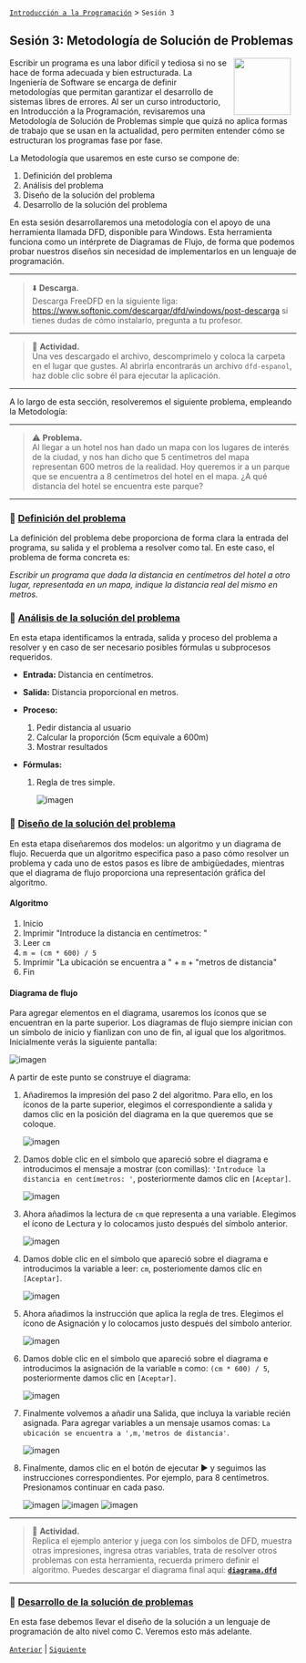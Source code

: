 [`Introducción a la Programación`](../README.md) > `Sesión 3`

## Sesión 3: Metodología de Solución de Problemas

<img src="../imagenes/pizarron.png" align="right" height="100" width="100" hspace="10">

Escribir un programa es una labor difícil y tediosa si no se hace de forma adecuada y bien estructurada. La Ingeniería
de Software se encarga de definir metodologías que permitan garantizar el desarrollo de sistemas libres de errores. Al
ser un curso introductorio, en Introducción a la Programación, revisaremos una Metodología de Solución de Problemas
simple que quizá no aplica formas de trabajo que se usan en la actualidad, pero permiten entender cómo se estructuran
los programas fase por fase.

La Metodología que usaremos en este curso se compone de:

1. Definición del problema
2. Análisis del problema
3. Diseño de la solución del problema
4. Desarrollo de la solución del problema

En esta sesión desarrollaremos una metodología con el apoyo de una herramienta llamada DFD, disponible para Windows. 
Esta herramienta funciona como un intérprete de Diagramas de Flujo, de forma que podemos probar nuestros diseños sin
necesidad de implementarlos en un lenguaje de programación.

---

> :arrow_down: **Descarga.**    
Descarga FreeDFD en la siguiente liga: https://www.softonic.com/descargar/dfd/windows/post-descarga si tienes dudas de 
cómo instalarlo, pregunta a tu profesor. 

---

> :rocket: **Actividad.**   
Una ves descargado el archivo, descomprimelo y coloca la carpeta en el lugar que gustes. Al abrirla encontrarás un 
archivo `dfd-espanol`, haz doble clic sobre él para ejecutar la aplicación.

---

A lo largo de esta sección, resolveremos el siguiente problema, empleando la Metodología:

--- 

> :warning: **Problema.**   
Al llegar a un hotel nos han dado un mapa con los lugares de interés de la ciudad, y nos han dicho que 5 centímetros del 
mapa representan 600 metros de la realidad. Hoy queremos ir a un parque que se encuentra a 8 centímetros del hotel en 
el mapa. ¿A qué distancia del hotel se encuentra este parque?

---

### :dart: <ins>Definición del problema</ins>

La definición del problema debe proporciona de forma clara la entrada del programa, su salida y el problema a resolver
como tal. En este caso, el problema de forma concreta es:

*Escribir un programa que dada la distancia en centímetros del hotel a otro lugar, representada en un mapa, indique la 
distancia real del mismo en metros.*

### :dart: <ins>Análisis de la solución del problema</ins>

En esta etapa identificamos la entrada, salida y proceso del problema a resolver y en caso de ser necesario posibles
fórmulas u subprocesos requeridos.

- **Entrada:** Distancia en centímetros.

- **Salida:** Distancia proporcional en metros.

- **Proceso:**

   1. Pedir distancia al usuario
   1. Calcular la proporción (5cm equivale a 600m)
   1. Mostrar resultados

- **Fórmulas:**

   1. Regla de tres simple.

      ![imagen](imagenes/imagen1.png)

### :dart: <ins>Diseño de la solución del problema</ins>

En esta etapa diseñaremos dos modelos: un algoritmo y un diagrama de flujo. Recuerda que un algoritmo especifica paso
a paso cómo resolver un problema y cada uno de estos pasos es libre de ambigüedades, mientras que el diagrama de flujo
proporciona una representación gráfica del algoritmo.

#### Algoritmo

1. Inicio
1. Imprimir "Introduce la distancia en centímetros: "
1. Leer `cm`
1. `m = (cm * 600) / 5`
1. Imprimir "La ubicación se encuentra a " + `m` + "metros de distancia"
1. Fin

#### Diagrama de flujo

Para agregar elementos en el diagrama, usaremos los íconos que se encuentran en la parte superior. Los diagramas de 
flujo siempre inician con un símbolo de inicio y fianlizan con uno de fin, al igual que los algoritmos. Inicialmente
verás la siguiente pantalla:

![imagen](imagenes/imagen3.PNG)

A partir de este punto se construye el diagrama:

1. Añadiremos la impresión del paso 2 del algoritmo. Para ello, en los íconos de la parte superior, elegimos el 
correspondiente a salida y damos clic en la posición del diagrama en la que queremos que se coloque.

   ![imagen](imagenes/imagen4.PNG)

1. Damos doble clic en el símbolo que apareció sobre el diagrama e introducimos el mensaje a mostrar (con comillas): 
`'Introduce la distancia en centímetros: '`, posteriormente damos clic en `[Aceptar]`.

   ![imagen](imagenes/imagen5.PNG)

1. Ahora añadimos la lectura de `cm` que representa a una variable. Elegimos el ícono de Lectura y lo colocamos justo
después del símbolo anterior.

   ![imagen](imagenes/imagen6.PNG)

1. Damos doble clic en el símbolo que apareció sobre el diagrama e introducimos la variable a leer: `cm`, posteriomente
damos clic en `[Aceptar]`.

   ![imagen](imagenes/imagen7.PNG)

1. Ahora añadimos la instrucción que aplica la regla de tres. Elegimos el ícono de Asignación y lo colocamos justo
después del símbolo anterior.

   ![imagen](imagenes/imagen8.PNG)

1. Damos doble clic en el símbolo que apareció sobre el diagrama e introducimos la asignación de la variable `m` como:
`(cm * 600) / 5`, posteriormente damos clic en `[Aceptar]`.

   ![imagen](imagenes/imagen9.PNG)

1. Finalmente volvemos a añadir una Salida, que incluya la variable recién asignada. Para agregar variables a un mensaje
usamos comas: `La ubicación se encuentra a ',m,'metros de distancia'`.

   ![imagen](imagenes/imagen10.PNG)

1. Finalmente, damos clic en el botón de ejecutar :arrow_forward: y seguimos las instrucciones correspondientes. Por
ejemplo, para 8 centímetros. Presionamos continuar en cada paso.

   ![imagen](imagenes/imagen11.PNG)
   ![imagen](imagenes/imagen12.PNG)
   ![imagen](imagenes/imagen13.PNG)

---

> :rocket: **Actividad.**   
Replica el ejemplo anterior y juega con los símbolos de DFD, muestra otras impresiones, ingresa otras variables, trata
de resolver otros problemas con esta herramienta, recuerda primero definir el algoritmo. Puedes descargar el diagrama
final aquí: [**`diagrama.dfd`**](codigos/diagrama.dfd)

---

### :dart: <ins>Desarrollo de la solución de problemas</ins>

En esta fase debemos llevar el diseño de la solución a un lenguaje de programación de alto nivel como C. Veremos esto
más adelante.


[`Anterior`](../sesion02/README.md) | [`Siguiente`](../sesion04/README.md)
